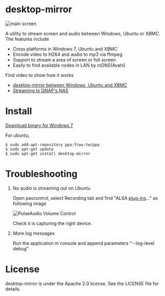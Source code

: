 desktop-mirror
====

![main screen](https://raw.github.com/fcwu/desktop-mirror/master/screenshots/main.png)

A utility to stream screen and audio between Windows, Ubuntu or XBMC. The features include

* Cross platforms in Windows 7, Ubuntu and XBMC
* Encode video to H264 and audio to mp3 via ffmpeg
* Support to stream a area of screen or full screen
* Easily to find available nodes in LAN by mDNS(Avahi)

Find video to show how it works

* [desktop-mirror between Windows, Ubuntu and XBMC](http://youtu.be/9ruu2L2MrSU)
* [Streaming to QNAP's NAS](http://youtu.be/_ODvcmgMZyo)

Install
====

[Download binary for Windows 7](https://dl.dropboxusercontent.com/u/23905041/qnap/desktop-mirror.exe)

For ubuntu,

```
$ sudo add-apt-repository ppa:fcwu-tw/ppa
$ sudo apt-get update
$ sudo apt-get install desktop-mirror
```

Troubleshooting
====

1. No audio is streaming out on Ubuntu

    Open pavcontrol, select Recording tab and find "ALSA [plug-ins](avconv)..." as following image

    ![PulseAudio Volume Control](https://raw.github.com/fcwu/desktop-mirror/master/screenshots/pavcontrol.png)

    Check it is capturing the right device.

2. More log messages

    Run the application in console and append parameters "--log-level debug"

License
====

desktop-mirror is under the Apache 2.0 license. See the LICENSE file for details.
